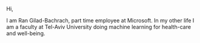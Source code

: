 Hi,

  I am Ran Gilad-Bachrach, part time employee at Microsoft. In my other life I am a faculty at Tel-Aviv University doing machine learning for health-care and well-being.
